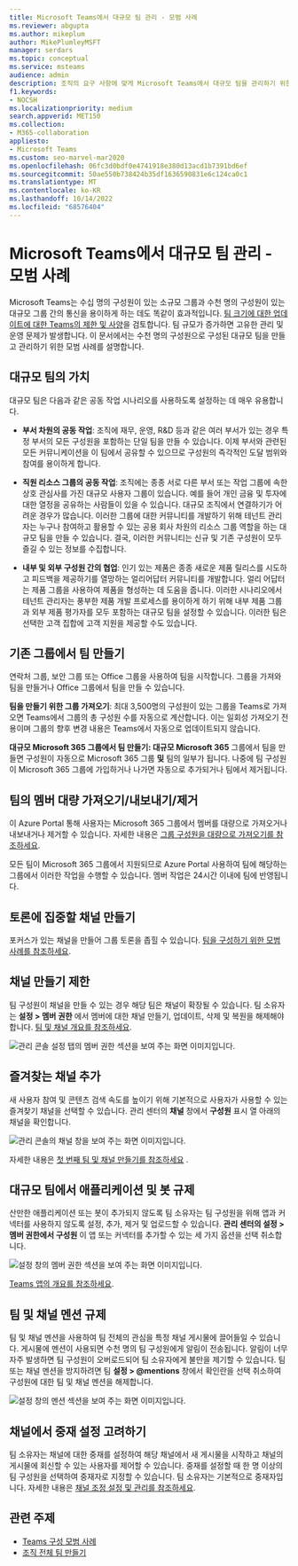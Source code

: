 ```yaml
---
title: Microsoft Teams에서 대규모 팀 관리 - 모범 사례
ms.reviewer: abgupta
ms.author: mikeplum
author: MikePlumleyMSFT
manager: serdars
ms.topic: conceptual
ms.service: msteams
audience: admin
description: 조직의 요구 사항에 맞게 Microsoft Teams에서 대규모 팀을 관리하기 위한 모범 사례에 대해 알아봅니다.
f1.keywords:
- NOCSH
ms.localizationpriority: medium
search.appverid: MET150
ms.collection:
- M365-collaboration
appliesto:
- Microsoft Teams
ms.custom: seo-marvel-mar2020
ms.openlocfilehash: 06fc3d0bdf0e4741918e380d13acd1b7391bd6ef
ms.sourcegitcommit: 50ae550b738424b35df1636590831e6c124ca0c1
ms.translationtype: MT
ms.contentlocale: ko-KR
ms.lasthandoff: 10/14/2022
ms.locfileid: "68576404"
---
```

# <a name="manage-large-teams-in-microsoft-teams---best-practices"></a>Microsoft Teams에서 대규모 팀 관리 - 모범 사례

Microsoft Teams는 수십 명의 구성원이 있는 소규모 그룹과 수천 명의 구성원이 있는 대규모 그룹 간의 통신을 용이하게 하는 데도 똑같이 효과적입니다. [팀 크기에 대한 업데이트에 대한 Teams의 제한 및 사양](limits-specifications-teams.md)을 검토합니다. 팀 규모가 증가하면 고유한 관리 및 운영 문제가 발생합니다. 이 문서에서는 수천 명의 구성원으로 구성된 대규모 팀을 만들고 관리하기 위한 모범 사례를 설명합니다.

## <a name="value-of-large-teams"></a>대규모 팀의 가치

대규모 팀은 다음과 같은 공동 작업 시나리오를 사용하도록 설정하는 데 매우 유용합니다.

- **부서 차원의 공동 작업**: 조직에 재무, 운영, R&D 등과 같은 여러 부서가 있는 경우 특정 부서의 모든 구성원을 포함하는 단일 팀을 만들 수 있습니다. 이제 부서와 관련된 모든 커뮤니케이션을 이 팀에서 공유할 수 있으므로 구성원의 즉각적인 도달 범위와 참여를 용이하게 합니다.

- **직원 리소스 그룹의 공동 작업**: 조직에는 종종 서로 다른 부서 또는 작업 그룹에 속한 상호 관심사를 가진 대규모 사용자 그룹이 있습니다. 예를 들어 개인 금융 및 투자에 대한 열정을 공유하는 사람들이 있을 수 있습니다. 대규모 조직에서 연결하기가 어려운 경우가 많습니다. 이러한 그룹에 대한 커뮤니티를 개발하기 위해 테넌트 관리자는 누구나 참여하고 활용할 수 있는 공용 회사 차원의 리소스 그룹 역할을 하는 대규모 팀을 만들 수 있습니다. 결국, 이러한 커뮤니티는 신규 및 기존 구성원이 모두 즐길 수 있는 정보를 수집합니다.

- **내부 및 외부 구성원 간의 협업**: 인기 있는 제품은 종종 새로운 제품 릴리스를 시도하고 피드백을 제공하기를 열망하는 얼리어답터 커뮤니티를 개발합니다. 얼리 어답터는 제품 그룹을 사용하여 제품을 형성하는 데 도움을 줍니다. 이러한 시나리오에서 테넌트 관리자는 풍부한 제품 개발 프로세스를 용이하게 하기 위해 내부 제품 그룹과 외부 제품 평가자를 모두 포함하는 대규모 팀을 설정할 수 있습니다. 이러한 팀은 선택한 고객 집합에 고객 지원을 제공할 수도 있습니다.

## <a name="create-teams-from-existing-groups"></a>기존 그룹에서 팀 만들기

연락처 그룹, 보안 그룹 또는 Office 그룹을 사용하여 팀을 시작합니다. 그룹을 가져와 팀을 만들거나 Office 그룹에서 팀을 만들 수 있습니다.

**팀을 만들기 위한 그룹 가져오기**: 최대 3,500명의 구성원이 있는 그룹을 Teams로 가져오면 Teams에서 그룹의 총 구성원 수를 자동으로 계산합니다. 이는 일회성 가져오기 전용이며 그룹의 향후 변경 내용은 Teams에서 자동으로 업데이트되지 않습니다.

**대규모 Microsoft 365 그룹에서 팀 만들기: 대규모 Microsoft 365** 그룹에서 팀을 만들면 구성원이 자동으로 Microsoft 365 그룹 **및** 팀의 일부가 됩니다. 나중에 팀 구성원이 Microsoft 365 그룹에 가입하거나 나가면 자동으로 추가되거나 팀에서 제거됩니다.

## <a name="bulk-importexportremove-members-in-a-team"></a>팀의 멤버 대량 가져오기/내보내기/제거

이 Azure Portal 통해 사용자는 Microsoft 365 그룹에서 멤버를 대량으로 가져오거나 내보내거나 제거할 수 있습니다. 자세한 내용은 [그룹 구성원을 대량으로 가져오기를 참조하세요](/azure/active-directory/enterprise-users/groups-bulk-import-members#to-bulk-import-group-members).

모든 팀이 Microsoft 365 그룹에서 지원되므로 Azure Portal 사용하여 팀에 해당하는 그룹에서 이러한 작업을 수행할 수 있습니다. 멤버 작업은 24시간 이내에 팀에 반영됩니다.

## <a name="create-channels-to-focus-discussions"></a>토론에 집중할 채널 만들기

포커스가 있는 채널을 만들어 그룹 토론을 좁힐 수 있습니다. [팀을 구성하기 위한 모범 사례를 참조하세요](best-practices-organizing.md).

## <a name="restrict-channel-creation"></a>채널 만들기 제한

팀 구성원이 채널을 만들 수 있는 경우 해당 팀은 채널이 확장될 수 있습니다. 팀 소유자는 **설정 > 멤버 권한** 에서 멤버에 대한 채널 만들기, 업데이트, 삭제 및 복원을 해제해야 합니다. [팀 및 채널 개요를 참조하세요](teams-channels-overview.md).

![관리 콘솔 설정 탭의 멤버 권한 섹션을 보여 주는 화면 이미지입니다.](media/no-channel-creation.png "관리 콘솔 설정 탭의 구성원 권한 섹션에 있는 화면 이미지입니다. 멤버가 채널 만들기 또는 삭제 허용 옵션을 선택 취소합니다.")

## <a name="add-favorite-channels"></a>즐겨찾는 채널 추가

새 사용자 참여 및 콘텐츠 검색 속도를 높이기 위해 기본적으로 사용자가 사용할 수 있는 즐겨찾기 채널을 선택할 수 있습니다. 관리 센터의 **채널** 창에서 **구성원** 표시 열 아래의 채널을 확인합니다.

![관리 콘솔의 채널 창을 보여 주는 화면 이미지입니다.](media/favorite-channels.png "관리 콘솔의 채널 창을 보여 주는 화면 이미지입니다. 일부 채널은 멤버에 대한 표시를 확인합니다.")

 자세한 내용은 [첫 번째 팀 및 채널 만들기를 참조하세요](get-started-with-teams-create-your-first-teams-and-channels.md) .

## <a name="regulate-applications-and-bots-in-large-teams"></a>대규모 팀에서 애플리케이션 및 봇 규제

산만한 애플리케이션 또는 봇이 추가되지 않도록 팀 소유자는 팀 구성원을 위해 앱과 커넥터를 사용하지 않도록 설정, 추가, 제거 및 업로드할 수 있습니다. **관리 센터의 설정 > 멤버 권한에서 구성원** 이 앱 또는 커넥터를 추가할 수 있는 세 가지 옵션을 선택 취소합니다.

![설정 창의 멤버 권한 섹션을 보여 주는 화면 이미지입니다.](media/disable-bots-connectors.png "설정 창의 멤버 권한 섹션을 보여 주는 화면 이미지입니다. 멤버가 앱 또는 커넥터를 추가할 수 있도록 허용하는 옵션은 선택 취소되어 있습니다.")

[Teams 앱의 개요를 참조하세요](deploy-apps-microsoft-teams-landing-page.md).

## <a name="regulate-team-and-channel-mentions"></a>팀 및 채널 멘션 규제

팀 및 채널 멘션을 사용하여 팀 전체의 관심을 특정 채널 게시물에 끌어들일 수 있습니다. 게시물에 멘션이 사용되면 수천 명의 팀 구성원에게 알림이 전송됩니다. 알림이 너무 자주 발생하면 팀 구성원이 오버로드되어 팀 소유자에게 불만을 제기할 수 있습니다. 팀 또는 채널 멘션을 방지하려면 팀 **설정 > @mentions** 창에서 확인란을 선택 취소하여 구성원에 대한 팀 및 채널 멘션을 해제합니다.

![설정 창의 멘션 섹션을 보여 주는 화면 이미지입니다.](media/no-at-mentions.png "설정 창의 멘션 섹션을 보여 주는 화면 이미지입니다. 멘션에 대한 액세스 권한을 멤버에게 표시하고 제공하는 옵션은 선택 취소되어 있습니다.")

## <a name="consider-setting-up-moderation-in-your-channels"></a>채널에서 중재 설정 고려하기

팀 소유자는 채널에 대한 중재를 설정하여 해당 채널에서 새 게시물을 시작하고 채널의 게시물에 회신할 수 있는 사용자를 제어할 수 있습니다. 중재를 설정할 때 한 명 이상의 팀 구성원을 선택하여 중재자로 지정할 수 있습니다. 팀 소유자는 기본적으로 중재자입니다. 자세한 내용은 [채널 조정 설정 및 관리를 참조하세요](manage-channel-moderation-in-teams.md).

## <a name="related-topics"></a>관련 주제

- [Teams 구성 모범 사례](best-practices-organizing.md)
- [조직 전체 팀 만들기](create-an-org-wide-team.md)